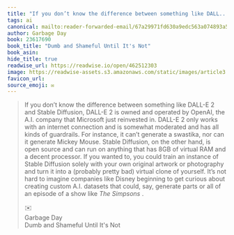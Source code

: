 ```yaml
---
title: "If you don’t know the difference between something like DALL..."
tags: ai
canonical: mailto:reader-forwarded-email/67a29971fd630a9edc563a074893a5ad
author: Garbage Day
book: 23617690
book_title: "Dumb and Shameful Until It's Not"
book_asin: 
hide_title: true
readwise_url: https://readwise.io/open/462512303
image: https://readwise-assets.s3.amazonaws.com/static/images/article3.5c705a01b476.png
favicon_url: 
source_emoji: ✉️
---
```


> If you don’t know the difference between something like DALL-E 2 and Stable Diffusion, DALL-E 2 is owned and operated by OpenAI, the A.I. company that Microsoft just reinvested in. DALL-E 2 only works with an internet connection and is somewhat moderated and has all kinds of guardrails. For instance, it can’t generate a swastika, nor can it generate Mickey Mouse. Stable Diffusion, on the other hand, is open source and can run on anything that has 8GB of virtual RAM and a decent processor. If you wanted to, you could train an instance of Stable Diffusion solely with your own original artwork or photography and turn it into a (probably pretty bad) virtual clone of yourself. It’s not hard to imagine companies like Disney beginning to get curious about creating custom A.I. datasets that could, say, generate parts or all of an episode of a show like *The Simpsons* .
> <div class="quoteback-footer"><div class="quoteback-avatar"><span class="mini-emoji"> ✉️</span></div><div class="quoteback-metadata"><div class="metadata-inner"><span style="display:none">FROM:</span><div aria-label="Garbage Day" class="quoteback-author"> Garbage Day</div><div aria-label="Dumb and Shameful Until It's Not" class="quoteback-title"> Dumb and Shameful Until It's Not</div></div></div></div>